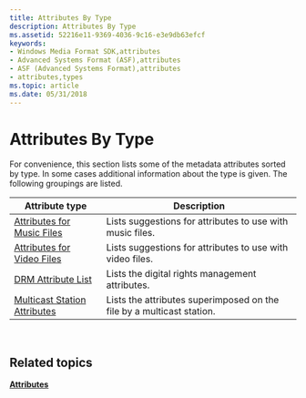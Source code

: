 ```yaml
---
title: Attributes By Type
description: Attributes By Type
ms.assetid: 52216e11-9369-4036-9c16-e3e9db63efcf
keywords:
- Windows Media Format SDK,attributes
- Advanced Systems Format (ASF),attributes
- ASF (Advanced Systems Format),attributes
- attributes,types
ms.topic: article
ms.date: 05/31/2018
---
```


# Attributes By Type

For convenience, this section lists some of the metadata attributes sorted by type. In some cases additional information about the type is given. The following groupings are listed.



| Attribute type                                                   | Description                                                           |
|------------------------------------------------------------------|-----------------------------------------------------------------------|
| [Attributes for Music Files](attributes-for-music-files.md)     | Lists suggestions for attributes to use with music files.             |
| [Attributes for Video Files](attributes-for-video-files.md)     | Lists suggestions for attributes to use with video files.             |
| [DRM Attribute List](drm-attribute-list.md)                     | Lists the digital rights management attributes.                       |
| [Multicast Station Attributes](multicast-station-attributes.md) | Lists the attributes superimposed on the file by a multicast station. |



 

## Related topics

<dl> <dt>

[**Attributes**](attributes.md)
</dt> </dl>

 

 




